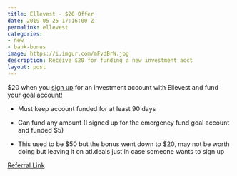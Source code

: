 ```yaml
---
title: Ellevest - $20 Offer
date: 2019-05-25 17:16:00 Z
permalink: ellevest
categories:
- new
- bank-bonus
image: https://i.imgur.com/mFvdBrW.jpg
description: Receive $20 for funding a new investment acct
layout: post
---
```


\$20 when you [sign up](https://www.ellevest.com/invite/m83gih) for an investment account with Ellevest and fund your goal account!

* Must keep account funded for at least 90 days

* Can fund any amount (I signed up for the emergency fund goal account and funded $5)

* This used to be $50 but the bonus went down to $20, may not be worth doing but leaving it on atl.deals just in case someone wants to sign up 

[Referral Link](https://www.ellevest.com/invite/m83gih)

